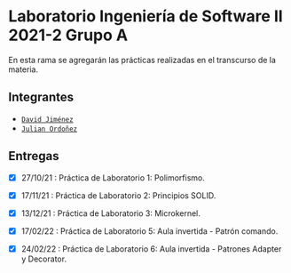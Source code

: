 # Laboratorio Ingeniería de Software II 2021-2 Grupo A
En esta rama se agregarán las prácticas realizadas en el transcurso de la materia.
## Integrantes
- [`David Jiménez`](https://github.com/dohimenezg)
- [`Julian Ordoñez`](https://github.com/juleMay)
## Entregas
- [x] 27/10/21 : Práctica de Laboratorio 1: Polimorfismo.
- [x] 17/11/21 : Práctica de Laboratorio 2: Principios SOLID.
- [x] 13/12/21 : Práctica de Laboratorio 3: Microkernel.
- [x] 17/02/22 : Práctica de Laboratorio 5: Aula invertida - Patrón comando.
- [x] 24/02/22 : Práctica de Laboratorio 6: Aula invertida - Patrones Adapter y Decorator.

